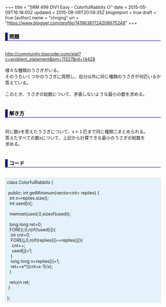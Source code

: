 +++
title = "SRM 499 DIV1 Easy - ColorfulRabbits ○"
date = 2015-05-09T16:18:00Z
updated = 2015-08-09T20:59:35Z
blogimport = true
draft = true
[author]
	name = "chngng"
	uri = "https://www.blogger.com/profile/14196381724208675248"
+++

<div dir="ltr" style="text-align: left;" trbidi="on"><h3 style="border-bottom: 2px solid slateblue; border-left: 8px solid navy; color: black; padding: 0px 0px 1px 5px;">問題 </h3><br /><a href="http://community.topcoder.com/stat?c=problem_statement&amp;pm=11327&amp;rd=14428" target="_blank">http://community.topcoder.com/stat?c=problem_statement&amp;pm=11327&amp;rd=14428</a><br /><br />様々な種類のうさぎがいる。<br />そのうちいくつかのうさぎに質問し、自分以外に同じ種類のうさぎが何匹いるか<br />答えている。<br /><br />このとき、うさぎの総数について、矛盾しないような最小の数を求める。<br /><br /><h3 style="border-bottom: 2px solid slateblue; border-left: 8px solid navy; color: black; padding: 0px 0px 1px 5px;">解き方 </h3><br />同じ数xを答えたうさぎについて、x＋１匹まで同じ種類二まとめられる。<br />答えたすべての数xについて、上記から計算できる最小のうさぎの総数を<br />求める。<br /><br /><h3 style="border-bottom: 2px solid slateblue; border-left: 8px solid navy; color: black; padding: 0px 0px 1px 5px;">コード </h3><br /><div style="background-color: #e3f2fb; border: 1px dotted #CCCCCC; padding: 5px;">class ColorfulRabbits {<br /><br /><span class="Apple-tab-span" style="white-space: pre;"> </span>public: int getMinimum(vector&lt;int&gt; replies) {<br /><span class="Apple-tab-span" style="white-space: pre;">  </span>int n=replies.size();<br /><span class="Apple-tab-span" style="white-space: pre;">  </span>int used[n];<br /><br /><span class="Apple-tab-span" style="white-space: pre;">  </span>memset(used,0,sizeof(used));<br /><br /><span class="Apple-tab-span" style="white-space: pre;">  </span>long long ret=0;<br /><span class="Apple-tab-span" style="white-space: pre;">  </span>FORE(i,0,n)if(!used[i]){<br /><span class="Apple-tab-span" style="white-space: pre;">   </span>int cnt=0;<br /><span class="Apple-tab-span" style="white-space: pre;">   </span>FORE(j,0,n)if(replies[i]==replies[j]){<br /><span class="Apple-tab-span" style="white-space: pre;">    </span>cnt++;<br /><span class="Apple-tab-span" style="white-space: pre;">    </span>used[j]=1;<br /><span class="Apple-tab-span" style="white-space: pre;">   </span>}<br /><span class="Apple-tab-span" style="white-space: pre;">   </span>long long x=replies[i]+1;<br /><span class="Apple-tab-span" style="white-space: pre;">   </span>ret+=x*((cnt+x-1)/x);<br /><span class="Apple-tab-span" style="white-space: pre;">  </span>}<br /><br /><span class="Apple-tab-span" style="white-space: pre;">  </span>return ret;<br /><span class="Apple-tab-span" style="white-space: pre;"> </span>}<br /><br />};</div></div>
